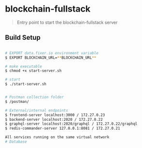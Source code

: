 # blockchain-fullstack

> Entry point to start the blockchain-fullstack server

## Build Setup



``` bash

# EXPORT data.fixer.io environment variable
$ EXPORT BLOCKCHAIN_URL=**BLOCKCHAIN_URL**

# make executable
$ chmod +x start-server.sh

# start 
$ ./start-server.sh


# Postman collection folder
$ /postman/

# External/internal endpoints
$ frontend-server localhost:3000 / 172.27.0.23
$ backend-server localhost:2020 / 172.27.0.22
$ graphql-server localhost:2020/graphql / 172.27.0.22/graphql
$ redis-commander-server 127.0.0.1:8081 / 172.27.0.21

All services running on the same virtual network
# Database

